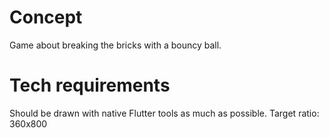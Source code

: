 # Concept

Game about breaking the bricks with a bouncy ball.

# Tech requirements

Should be drawn with native Flutter tools as much as possible.
Target ratio: 360x800